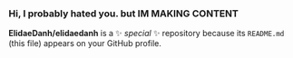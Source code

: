### Hi, I probably hated you. but IM MAKING CONTENT
**ElidaeDanh/elidaedanh** is a ✨ _special_ ✨ repository because its `README.md` (this file) appears on your GitHub profile.
